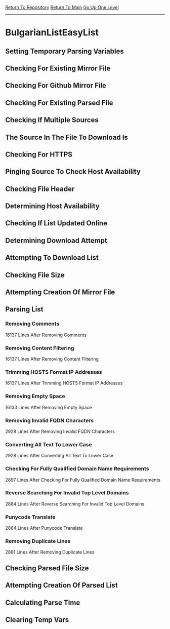 [Return To Repository](https://github.com/deathbybandaid/piholeparser/)
[Return To Main](https://github.com/deathbybandaid/piholeparser/blob/master/RecentRunLogs/Mainlog.md)
[Go Up One Level](https://github.com/deathbybandaid/piholeparser/blob/master/RecentRunLogs/TopLevelScripts/30-Processing-External-Blacklists.md)
____________________________________
# BulgarianListEasyList
## Setting Temporary Parsing Variables
## Checking For Existing Mirror File
## Checking For Github Mirror File
## Checking For Existing Parsed File
## Checking If Multiple Sources
## The Source In The File To Download Is
## Checking For HTTPS
## Pinging Source To Check Host Availability
## Checking File Header
## Determining Host Availability
## Checking If List Updated Online
## Determining Download Attempt
## Attempting To Download List
## Checking File Size
## Attempting Creation Of Mirror File
## Parsing List
### Removing Comments
16137 Lines After Removing Comments
### Removing Content Filtering
16137 Lines After Removing Content Filtering
### Trimming HOSTS Format IP Addresses
16137 Lines After Trimming HOSTS Format IP Addresses
### Removing Empty Space
16133 Lines After Removing Empty Space
### Removing Invalid FQDN Characters
2928 Lines After Removing Invalid FQDN Characters
### Converting All Text To Lower Case
2928 Lines After Converting All Text To Lower Case
### Checking For Fully Qualified Domain Name Requirements
2897 Lines After Checking For Fully Qualified Domain Name Requirements
### Reverse Searching For Invalid Top Level Domains
2884 Lines After Reverse Searching For Invalid Top Level Domains
### Punycode Translate
2884 Lines After Punycode Translate
### Removing Duplicate Lines
2881 Lines After Removing Duplicate Lines
## Checking Parsed File Size
## Attempting Creation Of Parsed List
## Calculating Parse Time
## Clearing Temp Vars
